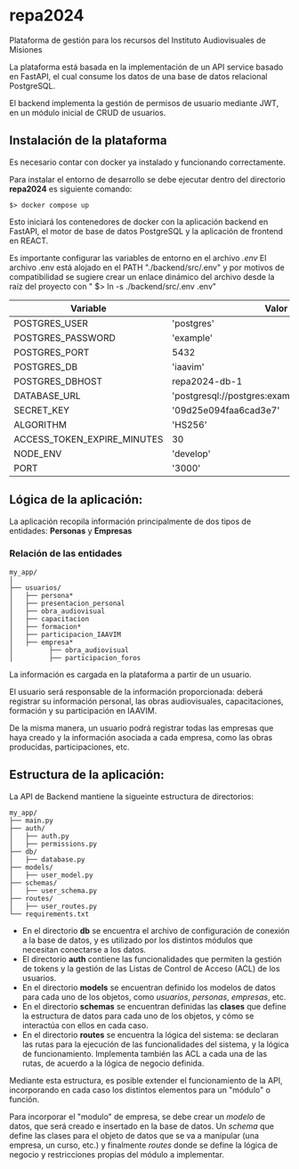 # repa2024
Plataforma de gestión para los recursos del Instituto Audiovisuales de Misiones

La plataforma está basada en la implementación de un API service basado en FastAPI, el cual consume los datos de una base de datos relacional PostgreSQL.

El backend implementa la gestión de permisos de usuario mediante JWT, en un módulo inicial de CRUD de usuarios.

## Instalación de la plataforma

Es necesario contar con docker ya instalado y funcionando correctamente.

Para instalar el entorno de desarrollo se debe ejecutar dentro del directorio **repa2024** es siguiente comando:

`$> docker compose up`

Esto iniciará los contenedores de docker con la aplicación backend en FastAPI, el motor de base de datos PostgreSQL y la aplicación de frontend en REACT.

Es importante configurar las variables de entorno en el archivo *.env*
El archivo .env está alojado en el PATH "./backend/src/.env" y por motivos de  compatibilidad se sugiere crear un enlace dinámico del archivo desde la raíz del proyecto con " $> ln -s ./backend/src/.env .env"

| Variable                    | Valor                                          |
|-----------------------------|------------------------------------------------|
| POSTGRES_USER               | 'postgres'                                     |
| POSTGRES_PASSWORD           | 'example'                                      |
| POSTGRES_PORT               | 5432                                           |
| POSTGRES_DB                 | 'iaavim'                                       |
| POSTGRES_DBHOST             | repa2024-db-1                                  |
| DATABASE_URL                | 'postgresql://postgres:example@db:5432/iaavim' |
| SECRET_KEY                  | '09d25e094faa6cad3e7'                          |
| ALGORITHM                   | 'HS256'                                        |
| ACCESS_TOKEN_EXPIRE_MINUTES | 30                                             |
| NODE_ENV                    | 'develop'                                      |
| PORT                        | '3000'                                         |

## Lógica de la aplicación:

La aplicación recopila información principalmente de dos tipos de entidades:
**Personas** y **Empresas**

### Relación de las entidades

```
my_app/
│
├── usuarios/
│   ├── persona*
│   ├── presentacion_personal
│   ├── obra_audiovisual
│   ├── capacitacion
│   ├── formacion*
│   ├── participacion_IAAVIM
│   ├── empresa*
│         ├── obra_audiovisual
│         ├── participacion_foros

```

La información es cargada en la plataforma a partir de un usuario.

El usuario será responsable de la información proporcionada: deberá registrar su información personal, las obras audiovisuales, capacitaciones, formación y su participación en IAAVIM.

De la misma manera, un usuario podrá registrar todas las empresas que haya creado y la información asociada a cada empresa, como las obras producidas, participaciones, etc.


## Estructura de la aplicación:

La API de Backend mantiene la sigueinte estructura de directorios:

```
my_app/
├── main.py
├── auth/
│   ├── auth.py
│   ├── permissions.py
├── db/
│   ├── database.py
├── models/
│   ├── user_model.py
├── schemas/
│   ├── user_schema.py
├── routes/
│   ├── user_routes.py
└── requirements.txt
```

- En el directorio **db** se encuentra el archivo de configuración de conexión a la base de datos, y es utilizado por los distintos módulos que necesitan conectarse a los datos.
- El directorio **auth** contiene las funcionalidades que permiten la gestión de tokens y la gestión de las Listas de Control de Acceso (ACL) de los usuarios.
- En el directorio **models** se encuentran definido los modelos de datos para cada uno de los objetos, como *usuarios*, *personas*, *empresas*, etc.
- En el directorio **schemas** se encuentran definidas las **clases** que define la estructura de datos para cada uno de los objetos, y cómo se interactúa con ellos en cada caso.
- En el directorio **routes** se encuentra la lógica del sistema: se declaran las rutas para la ejecución de las funcionalidades del sistema, y la lógica de funcionamiento. Implementa también las ACL a cada una de las rutas, de acuerdo a la lógica de negocio definida.

Mediante esta estructura, es posible extender el funcionamiento de la API, incorporando en cada caso los distintos elementos para un "módulo" o función.

Para incorporar el "modulo" de empresa, se debe crear un *modelo* de datos, que será creado e insertado en la base de datos. Un *schema* que define las clases para el objeto de datos que se va a manipular (una empresa, un curso, etc.) y finalmente *routes* donde se define la lógica de negocio y restricciones propias del módulo a implementar.
